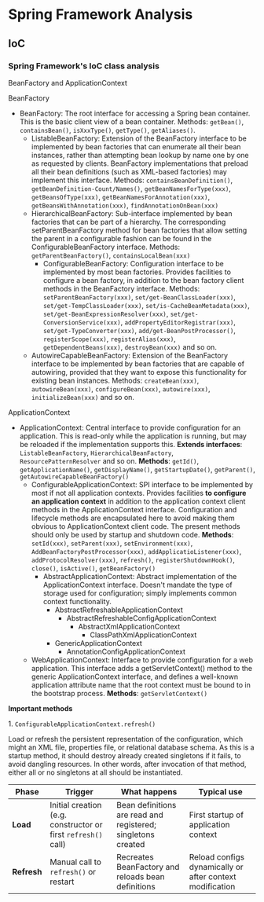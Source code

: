# Spring Framework Analysis

## IoC 

### Spring Framework's IoC class analysis

BeanFactory and ApplicationContext

BeanFactory

- BeanFactory: The root interface for accessing a Spring bean container. This is the basic client view of a bean container. Methods: `getBean()`, `containsBean()`, `isXxxType()`, `getType()`, `getAliases()`.
  - ListableBeanFactory: Extension of the BeanFactory interface to be implemented by bean factories that can enumerate all their bean instances, rather than attempting bean lookup by name one by one as requested by clients. BeanFactory implementations that preload all their bean definitions (such as XML-based factories) may implement this interface. Methods: `containsBeanDefinition()`, `getBeanDefinition-Count/Names()`, `getBeanNamesForType(xxx)`, `getBeansOfType(xxx)`, `getBeanNamesForAnnotation(xxx)`, `getBeansWithAnnotation(xxx)`, `findAnnotationOnBean(xxx)`
  - HierarchicalBeanFactory: Sub-interface implemented by bean factories that can be part of a hierarchy. The corresponding setParentBeanFactory method for bean factories that allow setting the parent in a configurable fashion can be found in the ConfigurableBeanFactory interface. Methods: `getParentBeanFactory()`, `containsLocalBean(xxx)`
      - ConfigurableBeanFactory: Configuration interface to be implemented by most bean factories. Provides facilities to configure a bean factory, in addition to the bean factory client methods in the BeanFactory interface. Methods: `setParentBeanFactory(xxx)`, `set/get-BeanClassLoader(xxx)`, `set/get-TempClassLoader(xxx)`, `set/is-CacheBeanMetadata(xxx)`, `set/get-BeanExpressionResolver(xxx)`, `set/get-ConversionService(xxx)`, `addPropertyEditorRegistrar(xxx)`, `set/get-TypeConverter(xxx)`, `add/get-BeanPostProcessor()`, `registerScope(xxx)`, `registerAlias(xxx)`, `getDependentBeans(xxx)`, `destroyBean(xxx)` and so on.
  - AutowireCapableBeanFactory: Extension of the BeanFactory interface to be implemented by bean factories that are capable of autowiring, provided that they want to expose this functionality for existing bean instances. Methods: `createBean(xxx)`, `autowireBean(xxx)`, `configureBean(xxx)`, `autowire(xxx)`, `initializeBean(xxx)` and so on.

ApplicationContext

- ApplicationContext: Central interface to provide configuration for an application. This is read-only while the application is running, but may be reloaded if the implementation supports this. **Extends interfaces**: `ListableBeanFactory`, `HierarchicalBeanFactory`, `ResourcePatternResolver` and so on. **Methods**: `getId()`, `getApplicationName()`, `getDisplayName()`, `getStartupDate()`, `getParent()`, `getAutowireCapableBeanFactory()`
  - ConfigurableApplicationContext: SPI interface to be implemented by most if not all application contexts. Provides facilities **to configure an application context** in addition to the application context client methods in the ApplicationContext interface. Configuration and lifecycle methods are encapsulated here to avoid making them obvious to ApplicationContext client code. The present methods should only be used by startup and shutdown code. **Methods**: `setId(xxx)`, `setParent(xxx)`, `setEnvironment(xxx)`, `AddBeanFactoryPostProcessor(xxx)`, `addApplicatioListener(xxx)`, `addProtocolResolver(xxx)`, `refresh()`, `registerShutdownHook()`, `close()`, `isActive()`, `getBeanFactory()`
    - AbstractApplicationContext: Abstract implementation of the ApplicationContext interface. Doesn't mandate the type of storage used for configuration; simply implements common context functionality.
      - AbstractRefreshableApplicationContext
        - AbstractRefreshableConfigApplicationContext
          - AbstractXmlApplicationContext
            - ClassPathXmlApplicationContext
      - GenericApplicationContext
        - AnnotationConfigApplicationContext
  - WebApplicationContext: Interface to provide configuration for a web application. This interface adds a getServletContext() method to the generic ApplicationContext interface, and defines a well-known application attribute name that the root context must be bound to in the bootstrap process. **Methods**: `getServletContext()`

**Important methods**

1\. `ConfigurableApplicationContext.refresh()`

Load or refresh the persistent representation of the configuration, which might an XML file, properties file, or relational database schema. As this is a startup method, it should destroy already created singletons if it fails, to avoid dangling resources. In other words, after invocation of that method, either all or no singletons at all should be instantiated.

| Phase       | Trigger                                                       | What happens                                                 | Typical use                                              |
| ----------- | ------------------------------------------------------------- | ------------------------------------------------------------ | -------------------------------------------------------- |
| **Load**    | Initial creation (e.g. constructor or first `refresh()` call) | Bean definitions are read and registered; singletons created | First startup of application context                     |
| **Refresh** | Manual call to `refresh()` or restart                         | Recreates BeanFactory and reloads bean definitions           | Reload configs dynamically or after context modification |

